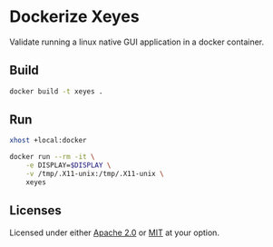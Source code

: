 # Dockerize Xeyes

Validate running a linux native GUI application in a docker container.

## Build

```sh
docker build -t xeyes .
```

## Run

```sh
xhost +local:docker
```

```sh
docker run --rm -it \
    -e DISPLAY=$DISPLAY \
    -v /tmp/.X11-unix:/tmp/.X11-unix \
    xeyes
```

## Licenses

Licensed under either [Apache 2.0](http://opensource.org/licenses/MIT) or [MIT](http://opensource.org/licenses/MIT) at your option.